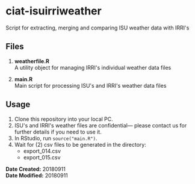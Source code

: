 # ciat-isuirriweather
Script for extracting, merging and comparing ISU weather data with IRRI's


## Files

1. **weatherfile.R**<br>
A utility object for managing IRRI's individual weather data files

2. **main.R**<br>
Main script for processing ISU's and IRRI's weather data files


## Usage

1. Clone this repository into your local PC.
2. ISU's and IRRI's weather files are confidential— please contact us for further details if you need to use it.
3. In RStudio, run `source("main.R")`.
4. Wait for (2) csv files to be generated in the directory:
	- export_014.csv 
	- export_015.csv


**Date Created:** 20180911<br>
**Date Modified:** 20180911